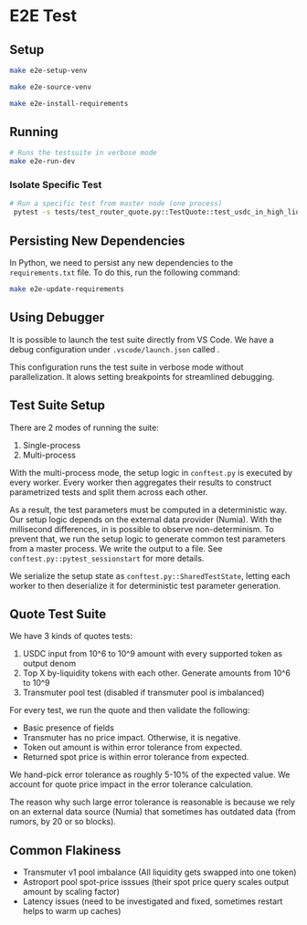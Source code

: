 # E2E Test

## Setup

```bash
make e2e-setup-venv

make e2e-source-venv

make e2e-install-requirements
```

## Running

```bash
# Runs the testsuite in verbose mode
make e2e-run-dev
```

### Isolate Specific Test

```bash
# Run a specific test from master node (one process)
 pytest -s tests/test_router_quote.py::TestQuote::test_usdc_in_high_liq_out[https://sqs.stage.osmosis.zone-62152071397ibc/69110FF673D70B39904FF056CFDFD58A90BEC3194303F45C32CB91B8B0A738EA]
```

## Persisting New Dependencies

In Python, we need to persist any new dependencies to the `requirements.txt` file. To do this, run the following command:

```bash
make e2e-update-requirements
```

## Using Debugger

It is possible to launch the test suite directly from VS Code.
We have a debug configuration under `.vscode/launch.json` called .

This configuration runs the test suite in verbose mode without parallelization.
It alows setting breakpoints for streamlined debugging.

## Test Suite Setup

There are 2 modes of running the suite:
1. Single-process
2. Multi-process

With the multi-process mode, the setup logic in `conftest.py` is executed by every worker.
Every worker then aggregates their results to construct parametrized tests and split them across each other.

As a result, the test parameters must be computed in a deterministic way. Our setup logic depends on
the external data provider (Numia). With the millisecond differences, in is possible to observe non-determinism.
To prevent that, we run the setup logic to generate common test parameters from a master process. We write
the output to a file. See `conftest.py::pytest_sessionstart` for more details.

We serialize the setup state as `conftest.py::SharedTestState`, letting each worker to then deserialize it
for deterministic test parameter generation.

## Quote Test Suite

We have 3 kinds of quotes tests:
1. USDC input from 10^6 to 10^9 amount with every supported token as output denom
2. Top X by-liquidity tokens with each other. Generate amounts from 10^6 to 10^9
3. Transmuter pool test (disabled if transmuter pool is imbalanced)

For every test, we run the quote and then validate the following:
- Basic presence of fields
- Transmuter has no price impact. Otherwise, it is negative.
- Token out amount is within error tolerance from expected.
- Returned spot price is within error tolerance from expected.

We hand-pick error tolerance as roughly 5-10% of the expected value. We account for quote price impact
in the error tolerance calculation.

The reason why such large error tolerance is reasonable is because we rely on an external data source (Numia)
that sometimes has outdated data (from rumors, by 20 or so blocks).

## Common Flakiness

- Transmuter v1 pool imbalance (All liquidity gets swapped into one token)
- Astroport pool spot-price isssues (their spot price query scales output amount by scaling factor)
- Latency issues (need to be investigated and fixed, sometimes restart helps to warm up caches)
